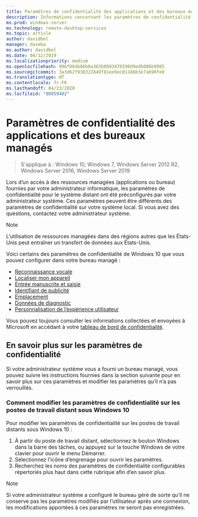```yaml
---
title: Paramètres de confidentialité des applications et des bureaux managés
description: Informations concernant les paramètres de confidentialité du système distant lorsque vous utilisez des applications et des bureaux managés.
ms.prod: windows-server
ms.technology: remote-desktop-services
ms.topic: article
author: davidbel
manager: daveba
ms.author: davidbel
ms.date: 04/12/2019
ms.localizationpriority: medium
ms.openlocfilehash: 996f084b86b0a363b0903476598d9edb086b9985
ms.sourcegitcommit: 3a3d62f938322849f81ee9ec01186b3e7ab90fe0
ms.translationtype: HT
ms.contentlocale: fr-FR
ms.lasthandoff: 04/23/2020
ms.locfileid: "80859482"
---
```

# <a name="privacy-settings-for-managed-apps-and-desktops"></a>Paramètres de confidentialité des applications et des bureaux managés

>S'applique à : Windows 10, Windows 7, Windows Server 2012 R2, Windows Server 2016, Windows Server 2019

Lors d’un accès à des ressources managées (applications ou bureau) fournies par votre administrateur informatique, les paramètres de confidentialité pour le système distant ont été préconfigurés par votre administrateur système. Ces paramètres peuvent être différents des paramètres de confidentialité sur votre système local. Si vous avez des questions, contactez votre administrateur système.

>[!NOTE]
>L’utilisation de ressources managées dans des régions autres que les États-Unis peut entraîner un transfert de données aux États-Unis.

Voici certains des paramètres de confidentialité de Windows 10 que vous pouvez configurer dans votre bureau managé :

- [Reconnaissance vocale](https://go.microsoft.com/fwlink/?linkid=874646)
- [Localiser mon appareil](https://go.microsoft.com/fwlink/?linkid=533063)
- [Entrée manuscrite et saisie](https://go.microsoft.com/fwlink/?linkid=874646)
- [Identifiant de publicité](https://go.microsoft.com/fwlink/?linkid=838419)
- [Emplacement](https://go.microsoft.com/fwlink/?linkid=529987)
- [Données de diagnostic](https://go.microsoft.com/fwlink/?linkid=614828)
- [Personnalisation de l’expérience utilisateur](https://go.microsoft.com/fwlink/?linkid=614828)

Vous pouvez toujours consulter les informations collectées et envoyées à Microsoft en accédant à votre [tableau de bord de confidentialité](https://go.microsoft.com/fwlink/?linkid=864206).

## <a name="learn-more-about-privacy-settings"></a>En savoir plus sur les paramètres de confidentialité

Si votre administrateur système vous a fourni un bureau managé, vous pouvez suivre les instructions fournies dans la section suivante pour en savoir plus sur ces paramètres et modifier les paramètres qu’il n’a pas verrouillés.

### <a name="how-to-change-privacy-settings-in-windows-10-remote-desktops"></a>Comment modifier les paramètres de confidentialité sur les postes de travail distant sous Windows 10

Pour modifier les paramètres de confidentialité sur les postes de travail distants sous Windows 10 :

1. À partir du poste de travail distant, sélectionnez le bouton Windows dans la barre des tâches, ou appuyez sur la touche Windows de votre clavier pour ouvrir le menu Démarrer.
2. Sélectionnez l’icône d’engrenage pour ouvrir les paramètres.
3. Recherchez les noms des paramètres de confidentialité configurables répertoriés plus haut dans cette rubrique afin d’en savoir plus.

>[!NOTE]
> Si votre administrateur système a configuré le bureau géré de sorte qu’il ne conserve pas les paramètres modifiés par l’utilisateur après une connexion, les modifications apportées à ces paramètres ne seront pas enregistrées.
